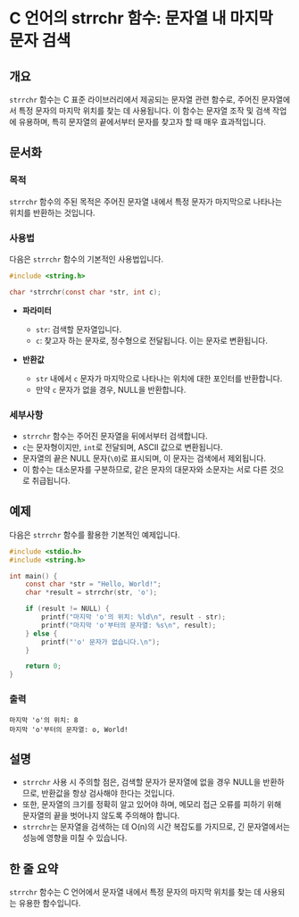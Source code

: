 <!--
Meta Description: # C 언어의 strrchr 함수: 문자열 내 마지막 문자 검색 ## 개요 `strrchr` 함수는 C 표준 라이브러리에서 제공되는 문자열 관련 함수로, 주어진 문자열에서 특정 문자의 마지막 위치를 찾는 데 사용됩니다. 이 함수는 문자열 조작 및 검색 작업에 유용하며,...
Meta Keywords: strrchr, 문자열, 마지막, str, 함수는
-->

# C 언어의 strrchr 함수: 문자열 내 마지막 문자 검색

## 개요
`strrchr` 함수는 C 표준 라이브러리에서 제공되는 문자열 관련 함수로, 주어진 문자열에서 특정 문자의 마지막 위치를 찾는 데 사용됩니다. 이 함수는 문자열 조작 및 검색 작업에 유용하며, 특히 문자열의 끝에서부터 문자를 찾고자 할 때 매우 효과적입니다.

## 문서화

### 목적
`strrchr` 함수의 주된 목적은 주어진 문자열 내에서 특정 문자가 마지막으로 나타나는 위치를 반환하는 것입니다.

### 사용법
다음은 `strrchr` 함수의 기본적인 사용법입니다.

```c
#include <string.h>

char *strrchr(const char *str, int c);
```

- **파라미터**
  - `str`: 검색할 문자열입니다.
  - `c`: 찾고자 하는 문자로, 정수형으로 전달됩니다. 이는 문자로 변환됩니다.

- **반환값**
  - `str` 내에서 `c` 문자가 마지막으로 나타나는 위치에 대한 포인터를 반환합니다.
  - 만약 `c` 문자가 없을 경우, NULL을 반환합니다.

### 세부사항
- `strrchr` 함수는 주어진 문자열을 뒤에서부터 검색합니다.
- `c`는 문자형이지만, `int`로 전달되며, ASCII 값으로 변환됩니다.
- 문자열의 끝은 NULL 문자(`\0`)로 표시되며, 이 문자는 검색에서 제외됩니다.
- 이 함수는 대소문자를 구분하므로, 같은 문자의 대문자와 소문자는 서로 다른 것으로 취급됩니다.

## 예제

다음은 `strrchr` 함수를 활용한 기본적인 예제입니다.

```c
#include <stdio.h>
#include <string.h>

int main() {
    const char *str = "Hello, World!";
    char *result = strrchr(str, 'o');

    if (result != NULL) {
        printf("마지막 'o'의 위치: %ld\n", result - str);
        printf("마지막 'o'부터의 문자열: %s\n", result);
    } else {
        printf("'o' 문자가 없습니다.\n");
    }

    return 0;
}
```

### 출력
```
마지막 'o'의 위치: 8
마지막 'o'부터의 문자열: o, World!
```

## 설명
- `strrchr` 사용 시 주의할 점은, 검색할 문자가 문자열에 없을 경우 NULL을 반환하므로, 반환값을 항상 검사해야 한다는 것입니다.
- 또한, 문자열의 크기를 정확히 알고 있어야 하며, 메모리 접근 오류를 피하기 위해 문자열의 끝을 벗어나지 않도록 주의해야 합니다.
- `strrchr`는 문자열을 검색하는 데 O(n)의 시간 복잡도를 가지므로, 긴 문자열에서는 성능에 영향을 미칠 수 있습니다.

## 한 줄 요약
`strrchr` 함수는 C 언어에서 문자열 내에서 특정 문자의 마지막 위치를 찾는 데 사용되는 유용한 함수입니다.